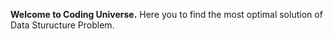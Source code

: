 **Welcome to Coding Universe.**
Here you to find the most optimal solution of Data Sturucture Problem.
